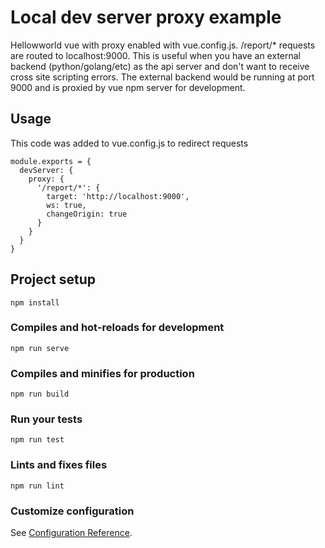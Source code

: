 # Local dev server proxy example

Hellowworld vue with proxy enabled with vue.config.js. /report/* requests are
routed to localhost:9000. This is useful when you have an external backend 
(python/golang/etc) as the api server and don't want to receive cross site
scripting errors. The external backend would be running at port 9000 and is
proxied by vue npm server for development. 

## Usage 

This code was added to vue.config.js to redirect requests 

```
module.exports = {
  devServer: {
    proxy: {
      '/report/*': {
        target: 'http://localhost:9000',
        ws: true,
        changeOrigin: true
      }
    }
  }
}
```

## Project setup
```
npm install
```

### Compiles and hot-reloads for development
```
npm run serve
```

### Compiles and minifies for production
```
npm run build
```

### Run your tests
```
npm run test
```

### Lints and fixes files
```
npm run lint
```

### Customize configuration
See [Configuration Reference](https://cli.vuejs.org/config/).

